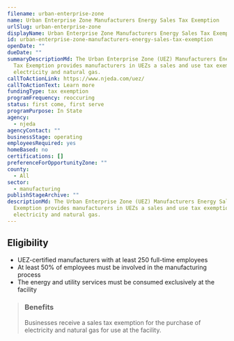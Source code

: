 ```yaml
---
filename: urban-enterprise-zone
name: Urban Enterprise Zone Manufacturers Energy Sales Tax Exemption
urlSlug: urban-enterprise-zone
displayName: Urban Enterprise Zone Manufacturers Energy Sales Tax Exemption
id: urban-enterprise-zone-manufacturers-energy-sales-tax-exemption
openDate: ""
dueDate: ""
summaryDescriptionMd: The Urban Enterprise Zone (UEZ) Manufacturers Energy Sales
  Tax Exemption provides manufacturers in UEZs a sales and use tax exemption for
  electricity and natural gas.
callToActionLink: https://www.njeda.com/uez/
callToActionText: Learn more
fundingType: tax exemption
programFrequency: reoccuring
status: first come, first serve
programPurpose: In State
agency:
  - njeda
agencyContact: ""
businessStage: operating
employeesRequired: yes
homeBased: no
certifications: []
preferenceForOpportunityZone: ""
county:
  - All
sector:
  - manufacturing
publishStageArchive: ""
descriptionMd: The Urban Enterprise Zone (UEZ) Manufacturers Energy Sales Tax
  Exemption provides manufacturers in UEZs a sales and use tax exemption for
  electricity and natural gas.
---
```


## Eligibility

- UEZ-certified manufacturers with at least 250 full-time employees
- At least 50% of employees must be involved in the manufacturing process
- The energy and utility services must be consumed exclusively at the facility

> ### Benefits
>
> Businesses receive a sales tax exemption for the purchase of electricity and natural gas for use at the facility.
